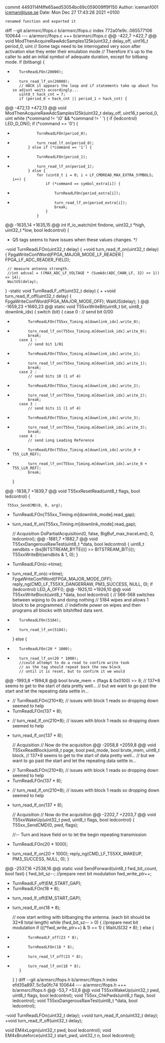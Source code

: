 commit 4493114f4ffe65aed53054bc69c059009ff9f150
Author: iceman1001 <iceman@iuse.se>
Date:   Mon Dec 27 17:43:28 2021 +0100

    renamed function and exported it

diff --git a/armsrc/lfops.c b/armsrc/lfops.c
index 772a01e9c..065577106 100644
--- a/armsrc/lfops.c
+++ b/armsrc/lfops.c
@@ -422,7 +422,7 @@ void ModThenAcquireRawAdcSamples125k(uint32_t delay_off, uint16_t period_0, uint
     // Some tags need to be interrogated very soon after activation else they enter their emulation mode
     // Therefore it's up to the caller to add an initial symbol of adequate duration, except for bitbang mode.
     if (bitbang) {
-        TurnReadLFOn(20000);
+        turn_read_lf_on(20000);
         // HACK it appears the loop and if statements take up about 7us so adjust waits accordingly...
         uint8_t hack_cnt = 7;
         if (period_0 < hack_cnt || period_1 < hack_cnt) {
@@ -472,13 +472,13 @@ void ModThenAcquireRawAdcSamples125k(uint32_t delay_off, uint16_t period_0, uint
         while (*command != '\0' && *command != ' ') {
             if (ledcontrol) LED_D_ON();
             if (*command == '0') {
-                TurnReadLFOn(period_0);
+                turn_read_lf_on(period_0);
             } else if (*command == '1') {
-                TurnReadLFOn(period_1);
+                turn_read_lf_on(period_1);
             } else {
                 for (uint8_t i = 0; i < LF_CMDREAD_MAX_EXTRA_SYMBOLS; i++) {
                     if (*command == symbol_extra[i]) {
-                        TurnReadLFOn(period_extra[i]);
+                        turn_read_lf_on(period_extra[i]);
                         break;
                     }
                 }
@@ -1635,14 +1635,15 @@ int lf_io_watch(int findone, uint32_t *high, uint32_t *low, bool ledcontrol) {
  * Q5 tags seems to have issues when these values changes.
  */
 
-void TurnReadLFOn(uint32_t delay) {
+void turn_read_lf_on(uint32_t delay) {
     FpgaWriteConfWord(FPGA_MAJOR_MODE_LF_READER | FPGA_LF_ADC_READER_FIELD);
 
     // measure antenna strength.
     //int adcval = ((MAX_ADC_LF_VOLTAGE * (SumAdc(ADC_CHAN_LF, 32) >> 1)) >> 14);
     WaitUS(delay);
 }
-static void TurnReadLF_off(uint32_t delay) {
+
+void turn_read_lf_off(uint32_t delay) {
     FpgaWriteConfWord(FPGA_MAJOR_MODE_OFF);
     WaitUS(delay);
 }
@@ -1659,23 +1660,23 @@ static void T55xxWriteBit(uint8_t bit, uint8_t downlink_idx) {
     switch (bit) {
         case 0 :
             // send bit 0/00
-            TurnReadLFOn(T55xx_Timing.m[downlink_idx].write_0);
+            turn_read_lf_on(T55xx_Timing.m[downlink_idx].write_0);
             break;
         case 1 :
             // send bit 1/01
-            TurnReadLFOn(T55xx_Timing.m[downlink_idx].write_1);
+            turn_read_lf_on(T55xx_Timing.m[downlink_idx].write_1);
             break;
         case 2 :
             // send bits 10 (1 of 4)
-            TurnReadLFOn(T55xx_Timing.m[downlink_idx].write_2);
+            turn_read_lf_on(T55xx_Timing.m[downlink_idx].write_2);
             break;
         case 3 :
             // send bits 11 (1 of 4)
-            TurnReadLFOn(T55xx_Timing.m[downlink_idx].write_3);
+            turn_read_lf_on(T55xx_Timing.m[downlink_idx].write_3);
             break;
         case 4 :
             // send Long Leading Reference
-            TurnReadLFOn(T55xx_Timing.m[downlink_idx].write_0 + T55_LLR_REF);
+            turn_read_lf_on(T55xx_Timing.m[downlink_idx].write_0 + T55_LLR_REF);
             break;
     }
 
@@ -1838,7 +1839,7 @@ void T55xxResetRead(uint8_t flags, bool ledcontrol) {
 
     T55xx_SendCMD(0, 0, arg);
 
-    TurnReadLFOn(T55xx_Timing.m[downlink_mode].read_gap);
+    turn_read_lf_on(T55xx_Timing.m[downlink_mode].read_gap);
 
     // Acquisition
     DoPartialAcquisition(0, false, BigBuf_max_traceLen(), 0, ledcontrol);
@@ -1881,7 +1882,7 @@ void T55xxDangerousRawTest(uint8_t *data, bool ledcontrol) {
         uint8_t sendbits = (bs[BITSTREAM_BYTE(i)] >> BITSTREAM_BIT(i));
         T55xxWriteBit(sendbits & 1, 0);
     }
-    TurnReadLFOn(c->time);
+    turn_read_lf_on(c->time);
     FpgaWriteConfWord(FPGA_MAJOR_MODE_OFF);
     reply_ng(CMD_LF_T55XX_DANGERRAW, PM3_SUCCESS, NULL, 0);
     if (ledcontrol) LED_A_OFF();
@@ -1925,10 +1926,10 @@ void T55xxWriteBlock(uint8_t *data, bool ledcontrol) {
         // 566-568 switches between wiping to 0s and doing nothing
         // 5184 wipes and allows 1 block to be programmed.
         // indefinite power on wipes and then programs all blocks with bitshifted data sent.
-        TurnReadLFOn(5184);
+        turn_read_lf_on(5184);
 
     } else {
-        TurnReadLFOn(20 * 1000);
+        turn_read_lf_on(20 * 1000);
         //could attempt to do a read to confirm write took
         // as the tag should repeat back the new block
         // until it is reset, but to confirm it we would
@@ -1993,8 +1994,8 @@ bool brute_mem = (flags & 0x0100) >> 8;
     // 137*8 seems to get to the start of data pretty well...
     //  but we want to go past the start and let the repeating data settle in...
 
-    // TurnReadLFOn(210*8); // issues with block 1 reads so dropping down seemed to help
-    TurnReadLFOn(137 * 8);
+    // turn_read_lf_on(210*8); // issues with block 1 reads so dropping down seemed to help
+    turn_read_lf_on(137 * 8);
 
     // Acquisition
     // Now do the acquisition
@@ -2058,8 +2059,8 @@ void T55xxReadBlock(uint8_t page, bool pwd_mode, bool brute_mem, uint8_t block,
     // 137*8 seems to get to the start of data pretty well...
     //  but we want to go past the start and let the repeating data settle in...
 
-    // TurnReadLFOn(210*8); // issues with block 1 reads so dropping down seemed to help
-    TurnReadLFOn(137 * 8);
+    // turn_read_lf_on(210*8); // issues with block 1 reads so dropping down seemed to help
+    turn_read_lf_on(137 * 8);
 
     // Acquisition
     // Now do the acquisition
@@ -2202,7 +2203,7 @@ void T55xxWakeUp(uint32_t pwd, uint8_t flags, bool ledcontrol) {
     T55xx_SendCMD(0, pwd, flags);
 
     //-- Turn and leave field on to let the begin repeating transmission
-    TurnReadLFOn(20 * 1000);
+    turn_read_lf_on(20 * 1000);
     reply_ng(CMD_LF_T55XX_WAKEUP, PM3_SUCCESS, NULL, 0);
 }
 
@@ -2537,16 +2538,16 @@ static void SendForward(uint8_t fwd_bit_count, bool fast) {
     fwd_bit_sz--; //prepare next bit modulation
     fwd_write_ptr++;
 
-    TurnReadLF_off(EM_START_GAP);
-    TurnReadLFOn(18 * 8);
+    turn_read_lf_off(EM_START_GAP);
+    turn_read_lf_on(18 * 8);
 
     // now start writing with bitbanging the antenna. (each bit should be 32*8 total length)
     while (fwd_bit_sz-- > 0) { //prepare next bit modulation
         if (((*fwd_write_ptr++) & 1) == 1) {
             WaitUS(32 * 8);
         } else {
-            TurnReadLF_off(23 * 8);
-            TurnReadLFOn(18 * 8);
+            turn_read_lf_off(23 * 8);
+            turn_read_lf_on(18 * 8);
         }
     }
 }
diff --git a/armsrc/lfops.h b/armsrc/lfops.h
index efd35a897..5c5a0fc74 100644
--- a/armsrc/lfops.h
+++ b/armsrc/lfops.h
@@ -53,7 +53,8 @@ void T55xxWakeUp(uint32_t pwd, uint8_t flags, bool ledcontrol);
 void T55xx_ChkPwds(uint8_t flags, bool ledcontrol);
 void T55xxDangerousRawTest(uint8_t *data, bool ledcontrol);
 
-void TurnReadLFOn(uint32_t delay);
+void turn_read_lf_on(uint32_t delay);
+void turn_read_lf_off(uint32_t delay);
 
 void EM4xLogin(uint32_t pwd, bool ledcontrol);
 void EM4xBruteforce(uint32_t start_pwd, uint32_t n, bool ledcontrol);
